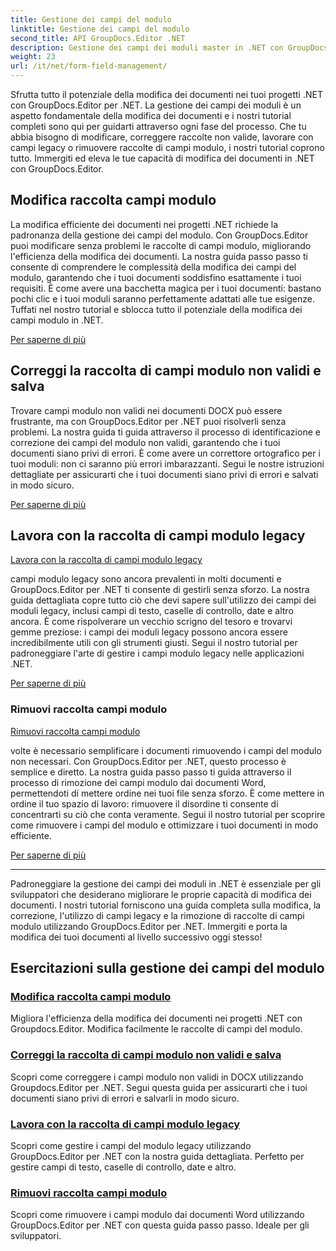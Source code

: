 ```yaml
---
title: Gestione dei campi del modulo
linktitle: Gestione dei campi del modulo
second_title: API GroupDocs.Editor .NET
description: Gestione dei campi dei moduli master in .NET con GroupDocs.Editor. Impara a modificare, correggere, utilizzare elementi legacy e rimuovere senza problemi raccolte di campi modulo.
weight: 23
url: /it/net/form-field-management/
---
```

Sfrutta tutto il potenziale della modifica dei documenti nei tuoi progetti .NET con GroupDocs.Editor per .NET. La gestione dei campi dei moduli è un aspetto fondamentale della modifica dei documenti e i nostri tutorial completi sono qui per guidarti attraverso ogni fase del processo. Che tu abbia bisogno di modificare, correggere raccolte non valide, lavorare con campi legacy o rimuovere raccolte di campi modulo, i nostri tutorial coprono tutto. Immergiti ed eleva le tue capacità di modifica dei documenti in .NET con GroupDocs.Editor.

## Modifica raccolta campi modulo

La modifica efficiente dei documenti nei progetti .NET richiede la padronanza della gestione dei campi del modulo. Con GroupDocs.Editor puoi modificare senza problemi le raccolte di campi modulo, migliorando l'efficienza della modifica dei documenti. La nostra guida passo passo ti consente di comprendere le complessità della modifica dei campi del modulo, garantendo che i tuoi documenti soddisfino esattamente i tuoi requisiti. È come avere una bacchetta magica per i tuoi documenti: bastano pochi clic e i tuoi moduli saranno perfettamente adattati alle tue esigenze. Tuffati nel nostro tutorial e sblocca tutto il potenziale della modifica dei campi modulo in .NET.

[Per saperne di più](./edit-form-field-collection/)

## Correggi la raccolta di campi modulo non validi e salva

Trovare campi modulo non validi nei documenti DOCX può essere frustrante, ma con GroupDocs.Editor per .NET puoi risolverli senza problemi. La nostra guida ti guida attraverso il processo di identificazione e correzione dei campi del modulo non validi, garantendo che i tuoi documenti siano privi di errori. È come avere un correttore ortografico per i tuoi moduli: non ci saranno più errori imbarazzanti. Segui le nostre istruzioni dettagliate per assicurarti che i tuoi documenti siano privi di errori e salvati in modo sicuro.

[Per saperne di più](./fix-invalid-form-field-collection-save/)

## Lavora con la raccolta di campi modulo legacy
[Lavora con la raccolta di campi modulo legacy](./work-legacy-form-field-collection/)

campi modulo legacy sono ancora prevalenti in molti documenti e GroupDocs.Editor per .NET ti consente di gestirli senza sforzo. La nostra guida dettagliata copre tutto ciò che devi sapere sull'utilizzo dei campi dei moduli legacy, inclusi campi di testo, caselle di controllo, date e altro ancora. È come rispolverare un vecchio scrigno del tesoro e trovarvi gemme preziose: i campi dei moduli legacy possono ancora essere incredibilmente utili con gli strumenti giusti. Segui il nostro tutorial per padroneggiare l'arte di gestire i campi modulo legacy nelle applicazioni .NET.

[Per saperne di più](./work-legacy-form-field-collection/)

### Rimuovi raccolta campi modulo
[Rimuovi raccolta campi modulo](./remove-form-field-collection/)

volte è necessario semplificare i documenti rimuovendo i campi del modulo non necessari. Con GroupDocs.Editor per .NET, questo processo è semplice e diretto. La nostra guida passo passo ti guida attraverso il processo di rimozione dei campi modulo dai documenti Word, permettendoti di mettere ordine nei tuoi file senza sforzo. È come mettere in ordine il tuo spazio di lavoro: rimuovere il disordine ti consente di concentrarti su ciò che conta veramente. Segui il nostro tutorial per scoprire come rimuovere i campi del modulo e ottimizzare i tuoi documenti in modo efficiente.

[Per saperne di più](./remove-form-field-collection/)

---

Padroneggiare la gestione dei campi dei moduli in .NET è essenziale per gli sviluppatori che desiderano migliorare le proprie capacità di modifica dei documenti. I nostri tutorial forniscono una guida completa sulla modifica, la correzione, l'utilizzo di campi legacy e la rimozione di raccolte di campi modulo utilizzando GroupDocs.Editor per .NET. Immergiti e porta la modifica dei tuoi documenti al livello successivo oggi stesso!
## Esercitazioni sulla gestione dei campi del modulo
### [Modifica raccolta campi modulo](./edit-form-field-collection/)
Migliora l'efficienza della modifica dei documenti nei progetti .NET con Groupdocs.Editor. Modifica facilmente le raccolte di campi del modulo.
### [Correggi la raccolta di campi modulo non validi e salva](./fix-invalid-form-field-collection-save/)
Scopri come correggere i campi modulo non validi in DOCX utilizzando Groupdocs.Editor per .NET. Segui questa guida per assicurarti che i tuoi documenti siano privi di errori e salvarli in modo sicuro.
### [Lavora con la raccolta di campi modulo legacy](./work-legacy-form-field-collection/)
Scopri come gestire i campi del modulo legacy utilizzando GroupDocs.Editor per .NET con la nostra guida dettagliata. Perfetto per gestire campi di testo, caselle di controllo, date e altro.
### [Rimuovi raccolta campi modulo](./remove-form-field-collection/)
Scopri come rimuovere i campi modulo dai documenti Word utilizzando GroupDocs.Editor per .NET con questa guida passo passo. Ideale per gli sviluppatori.